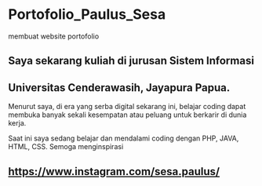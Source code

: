 # Portofolio_Paulus_Sesa
membuat website portofolio

## Saya sekarang kuliah di jurusan Sistem Informasi
## Universitas Cenderawasih, Jayapura Papua.

Menurut saya, di era yang serba digital sekarang ini, 
belajar coding dapat membuka banyak sekali kesempatan atau
peluang untuk berkarir di dunia kerja.

Saat ini saya sedang belajar dan mendalami coding dengan
PHP, JAVA, HTML, CSS.
Semoga menginspirasi

## https://www.instagram.com/sesa.paulus/
